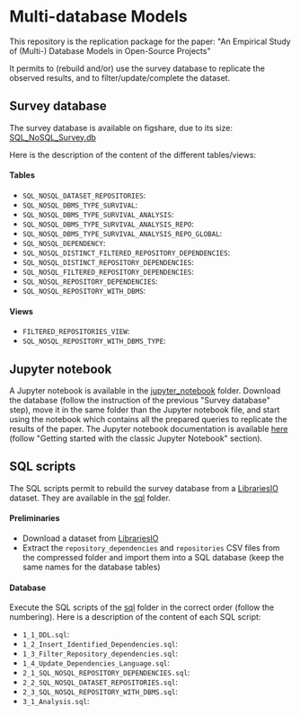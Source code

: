 # Multi-database Models
This repository is the replication package for the paper: "An Empirical Study of (Multi-) Database Models in Open-Source Projects"

It permits to (rebuild and/or) use the survey database to replicate the observed results, and to filter/update/complete the dataset.

## Survey database
The survey database is available on figshare, due to its size: [SQL_NoSQL_Survey.db](https://figshare.com/s/fb5c35279ab68ec52ffc)

Here is the description of the content of the different tables/views:
#### Tables
- `SQL_NOSQL_DATASET_REPOSITORIES`:
- `SQL_NOSQL_DBMS_TYPE_SURVIVAL`:
- `SQL_NOSQL_DBMS_TYPE_SURVIVAL_ANALYSIS`:
- `SQL_NOSQL_DBMS_TYPE_SURVIVAL_ANALYSIS_REPO`:
- `SQL_NOSQL_DBMS_TYPE_SURVIVAL_ANALYSIS_REPO_GLOBAL`:
- `SQL_NOSQL_DEPENDENCY`:
- `SQL_NOSQL_DISTINCT_FILTERED_REPOSITORY_DEPENDENCIES`:
- `SQL_NOSQL_DISTINCT_REPOSITORY_DEPENDENCIES`:
- `SQL_NOSQL_FILTERED_REPOSITORY_DEPENDENCIES`:
- `SQL_NOSQL_REPOSITORY_DEPENDENCIES`:
- `SQL_NOSQL_REPOSITORY_WITH_DBMS`:

#### Views
- `FILTERED_REPOSITORIES_VIEW`:
- `SQL_NOSQL_REPOSITORY_WITH_DBMS_TYPE`:

## Jupyter notebook
A Jupyter notebook is available in the [jupyter_notebook](jupyter_notebook/SQL_NoSQL_Survey.ipynb) folder. Download the database (follow the instruction of the previous "Survey database" step), move it in the same folder than the Jupyter notebook file, and start using the notebook which contains all the prepared queries to replicate the results of the paper.
The Jupyter notebook documentation is available [here](https://jupyter.org/install) (follow "Getting started with the classic Jupyter Notebook" section).

## SQL scripts
The SQL scripts permit to rebuild the survey database from a [LibrariesIO](https://libraries.io/data) dataset. They are available in the [sql](sql/) folder.

#### Preliminaries
- Download a dataset from [LibrariesIO](https://libraries.io/data)
- Extract the `repository_dependencies` and `repositories` CSV files from the compressed folder and import them into a SQL database (keep the same names for the database tables)

#### Database 
Execute the SQL scripts of the [sql](sql/) folder in the correct order (follow the numbering). Here is a description of the content of each SQL script:
- `1_1_DDL.sql`: 
- `1_2_Insert_Identified_Dependencies.sql`: 
- `1_3_Filter_Repository_dependencies.sql`: 
- `1_4_Update_Dependencies_Language.sql`: 
- `2_1_SQL_NOSQL_REPOSITORY_DEPENDENCIES.sql`: 
- `2_2_SQL_NOSQL_DATASET_REPOSITORIES.sql`: 
- `2_3_SQL_NOSQL_REPOSITORY_WITH_DBMS.sql`: 
- `3_1_Analysis.sql`: 
